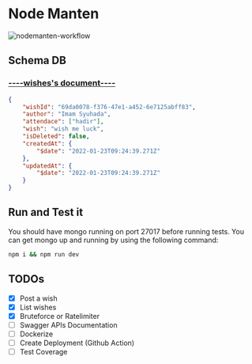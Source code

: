 # Node Manten

![nodemanten-workflow](https://github.com/mamunsyuhada/nodemanten/actions/workflows/nodemanten.yml/badge.svg)

## Schema DB

### [----wishes's document----](https://github.com/mamunsyuhada/nodemanten/blob/main/bin/module/wish/entity.js)

```json
{
    "wishId": "69da0078-f376-47e1-a452-6e7125abff83",
    "author": "Imam Syuhada",
    "attendace": ["hadir"],
    "wish": "wish me luck",
    "isDeleted": false,
    "createdAt": {
        "$date": "2022-01-23T09:24:39.271Z"
    },
    "updatedAt": {
        "$date": "2022-01-23T09:24:39.271Z"
    }
}
```

## Run and Test it

You should have mongo running on port 27017 before running tests. You can get mongo up and running by using the following command:

```bash
npm i && npm run dev
```

## TODOs

- [x] Post a wish
- [x] List wishes
- [x] Bruteforce or Ratelimiter
- [ ] Swagger APIs Documentation
- [ ] Dockerize
- [ ] Create Deployment (Github Action)
- [ ] Test Coverage
